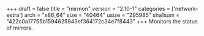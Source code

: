 +++
draft = false
title = "mirmon"
version = "2.10-1"
categories = ['network-extra']
arch = "x86_64"
size = "40464"
usize = "295985"
sha1sum = "422c0a17755b1594625943ef364172c34e7f8443"
+++
Monitors the status of mirrors.